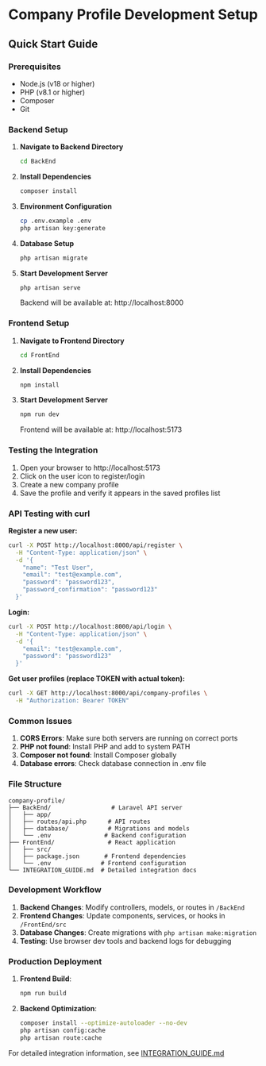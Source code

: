 # Company Profile Development Setup

## Quick Start Guide

### Prerequisites

- Node.js (v18 or higher)
- PHP (v8.1 or higher)
- Composer
- Git

### Backend Setup

1. **Navigate to Backend Directory**

   ```bash
   cd BackEnd
   ```

2. **Install Dependencies**

   ```bash
   composer install
   ```

3. **Environment Configuration**

   ```bash
   cp .env.example .env
   php artisan key:generate
   ```

4. **Database Setup**

   ```bash
   php artisan migrate
   ```

5. **Start Development Server**
   ```bash
   php artisan serve
   ```
   Backend will be available at: http://localhost:8000

### Frontend Setup

1. **Navigate to Frontend Directory**

   ```bash
   cd FrontEnd
   ```

2. **Install Dependencies**

   ```bash
   npm install
   ```

3. **Start Development Server**
   ```bash
   npm run dev
   ```
   Frontend will be available at: http://localhost:5173

### Testing the Integration

1. Open your browser to http://localhost:5173
2. Click on the user icon to register/login
3. Create a new company profile
4. Save the profile and verify it appears in the saved profiles list

### API Testing with curl

**Register a new user:**

```bash
curl -X POST http://localhost:8000/api/register \
  -H "Content-Type: application/json" \
  -d '{
    "name": "Test User",
    "email": "test@example.com",
    "password": "password123",
    "password_confirmation": "password123"
  }'
```

**Login:**

```bash
curl -X POST http://localhost:8000/api/login \
  -H "Content-Type: application/json" \
  -d '{
    "email": "test@example.com",
    "password": "password123"
  }'
```

**Get user profiles (replace TOKEN with actual token):**

```bash
curl -X GET http://localhost:8000/api/company-profiles \
  -H "Authorization: Bearer TOKEN"
```

### Common Issues

1. **CORS Errors**: Make sure both servers are running on correct ports
2. **PHP not found**: Install PHP and add to system PATH
3. **Composer not found**: Install Composer globally
4. **Database errors**: Check database connection in .env file

### File Structure

```
company-profile/
├── BackEnd/                 # Laravel API server
│   ├── app/
│   ├── routes/api.php      # API routes
│   ├── database/           # Migrations and models
│   └── .env               # Backend configuration
├── FrontEnd/               # React application
│   ├── src/
│   ├── package.json       # Frontend dependencies
│   └── .env              # Frontend configuration
└── INTEGRATION_GUIDE.md  # Detailed integration docs
```

### Development Workflow

1. **Backend Changes**: Modify controllers, models, or routes in `/BackEnd`
2. **Frontend Changes**: Update components, services, or hooks in `/FrontEnd/src`
3. **Database Changes**: Create migrations with `php artisan make:migration`
4. **Testing**: Use browser dev tools and backend logs for debugging

### Production Deployment

1. **Frontend Build**:

   ```bash
   npm run build
   ```

2. **Backend Optimization**:
   ```bash
   composer install --optimize-autoloader --no-dev
   php artisan config:cache
   php artisan route:cache
   ```

For detailed integration information, see [INTEGRATION_GUIDE.md](./INTEGRATION_GUIDE.md)
